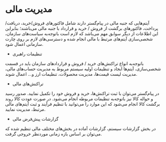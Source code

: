 # مدیریت مالی 

آیتم‌هایی که جنبه مالی در پیام‌گستر دارند شامل فاکتورهای فروش/خرید، دریافت/پرداخت، فاکتورهای برگشت از فروش / خرید و قرارداد با جنبه مالی می‌باشند؛ بنابراین این اطلاعات از دیگر سوابق مهم می‌باشد که لازم است باتوجه‌به سیاست‌های سازمان، شخصی‌سازی آیتم‌‌های مرتبط با مالی انجام شده و دسترسی‌های لازم بر روی چارت سازمانی اعمال شود.




- تنظیمات راهبری 


باتوجه‌به انواع تراکنش‌های خرید / فروش و قراردادهای سازمان باید در قسمت شخصی‌سازی، آیتم‌ها ایجاد و تنظیمات اولیه سیستم مربوط به مدیریت حساب‌های مالی، مدیریت لیست قیمت‌ها، مدیریت محصولات، تنظیمات ارز و... اعمال شوند.



- تراکنش‌های مالی


در پیام‌گستر می‌توان با ثبت تراکنش‌ها، خرید و فروش خود را تکمیل نمایید. صدور رسید و حواله کالا نیز باتوجه‌به تنظیمات مربوطه انجام می‌شود.
در صورت عودت کالا روند برگشت کالا انجام می‌شود که این موارد را می‌توانید با تنظیم فرآیند و ثبت آیتم‌های مالی مرتبط، مدیریت نمایید.



- گزارشات پیش‌فرض مالی


در بخش گزارشات سیستم، گزارشات آماده در بخش‌های مختلف مالی تنظیم شده که می‌توان بر اساس بازه زمانی مورد‌نظر خروجی گرفت.
